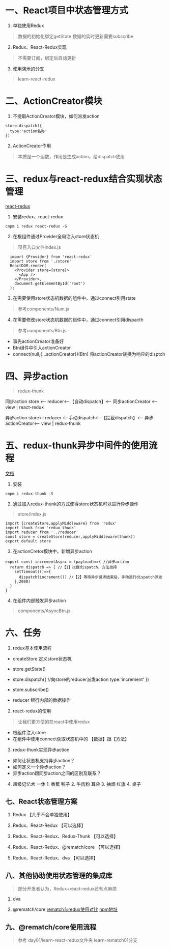 # 一、React项目中状态管理方式

1. 单独使用Redux
> 数据的初始化绑定getState
> 数据的实时更新需要subscribe

2. Redux、React-Redux实现
> 不需要订阅，绑定后自动更新

3. 使用演示的分支
> learn-react-redux

# 二、ActionCreator模块

1. 不提取ActionCreator模块，如何派发action
```
store.dispatch({
  type:'action名称'
})
```

2. ActionCreator作用
> 本质是一个函数，作用是生成action，给dispatch使用


# 三、redux与react-redux结合实现状态管理

[react-redux](https://react-redux.js.org/introduction/quick-start)

1. 安装redux、react-redux
```
cnpm i redux react-redux -S
```

2. 在根组件通过Provider全局注入store状态机
> 项目入口文件index.js
```
  import {Provider} from 'react-redux'
  import store from './store'
  ReactDOM.render(
    <Provider store={store}>
      <App />
    </Provider>,
    document.getElementById('root')
  );
```

3. 在需要使用store状态机数据的组件中，通过connect引用state
> 参考components/Num.js

4. 在需要修改store状态机数据的组件中，通过connect引用dispacth
> 参考components/Btn.js

  + 事先actionCreator准备好
  + Btn组件中引入actionCreator
  + connect(null,{...actionCreator})(Btn) 将actionCreator转换为响应的disptch

# 四、异步action
> redux-thunk


同步action
store <-- reducer<--【自动dispatch】<-- 同步actionCreator <-- view
                          |
                      react-redux


异步action
store<--reducer <--手动dispatch<--【拦截dispatch】<-- 异步actionCreator<-- view
                                      |
                                  redux-thunk

# 五、redux-thunk异步中间件的使用流程
[文档](https://www.npmjs.com/package/redux-thunk)

1. 安装
```
cnpm i redux-thunk -S
```

2. 通过加入redux-thunk的方式使得store状态机可以进行异步操作
> store/index.js
```
import {createStore,applyMiddleware} from 'redux'
import thunk from 'redux-thunk'
import reducer from '../reducer'
const store = createStore(reducer,applyMiddleware(thunk))
export default store
```

3. 在actionCretor模块中，新增异步action
```
export const incrementAsync = (payload)=>{ //异步action
  return dispatch => { //【1】拦截dispatch，方法劫持
    setTimeout(()=>{
      dispatch(increment()) //【2】等待异步请求结束后，手动进行dispatch派发
    },2000)
  }
}
```

4. 在组件内部触发异步action
> components/AsyncBtn.js


# 六、任务

1. redux基本使用流程
  + createStore 定义store状态机  
  + store.getState()  
  + store.dispatch({  //向store的reducer派发action
    type:'increment'
  })

  + store.subscribe()

  + reducer  银行内部的数据操作

2. react-redux的使用
> 让我们更方便的在react中使用redux
  + 根组件注入store
  + 在组件中使用connect获取状态机中的 【数据】跟【方法】

3. redux-thunk实现异步action
  + 如何让状态机支持异步action？
  + 如何定义一个异步action？
  + 异步action跟同步action之间的区别及联系？


4. 超级记忆术
一休  1. 香蕉
鸭子  2. 牛肉粉
耳朵  3. 抽烟
红旗  4. 桌子 


## 七、React状态管理方案

1. Redux  【几乎不会单独使用】

2. Redux、React-Redux 【可以选择】

3. Redux、React-Redux、Redux-Thunk 【可以选择】

4. Redux、React-Redux、@rematch/core 【可以选择】

5. Redux、React-Redux、dva 【可以选择】


## 八、其他协助使用状态管理的集成库
> 部分开发者认为，Redux+react-redux还有点麻烦
1. dva

2. @rematch/core
[rematch与redux使用对比](https://rematch.gitbook.io/handbook/mu-de)
[npm地址](https://www.npmjs.com/package/@rematch/core)

## 九、@rematch/core使用流程
> 参考 day01/learn-react-redux文件夹   learn-rematch01分支
